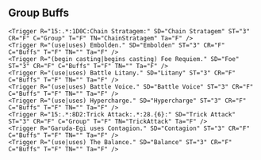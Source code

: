 ## Group Buffs
    <Trigger R="15:.*:1D0C:Chain Stratagem:" SD="Chain Stratagem" ST="3" CR="F" C="Group" T="F" TN="ChainStratagem" Ta="F" />
    <Trigger R="(use|uses) Embolden." SD="Embolden" ST="3" CR="F" C="Buffs" T="F" TN="" Ta="F" />
    <Trigger R="(begin casting|begins casting) Foe Requiem." SD="Foe" ST="3" CR="F" C="Buffs" T="F" TN="" Ta="F" />
    <Trigger R="(use|uses) Battle Litany." SD="Litany" ST="3" CR="F" C="Buffs" T="F" TN="" Ta="F" />
    <Trigger R="(use|uses) Battle Voice." SD="Battle Voice" ST="3" CR="F" C="Buffs" T="F" TN="" Ta="F" />
    <Trigger R="(use|uses) Hypercharge." SD="Hypercharge" ST="3" CR="F" C="Buffs" T="F" TN="" Ta="F" />
    <Trigger R="15:.*:8D2:Trick Attack:.*:28.{6}:" SD="Trick Attack" ST="3" CR="F" C="Group" T="F" TN="TrickAttack" Ta="F" />
    <Trigger R="Garuda-Egi uses Contagion." SD="Contagion" ST="3" CR="F" C="Buffs" T="F" TN="" Ta="F" />
    <Trigger R="(use|uses) The Balance." SD="Balance" ST="3" CR="F" C="Buffs" T="F" TN="" Ta="F" />
